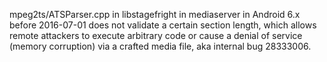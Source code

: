mpeg2ts/ATSParser.cpp in libstagefright in mediaserver in Android 6.x before 2016-07-01 does not validate a certain section length, which allows remote attackers to execute arbitrary code or cause a denial of service (memory corruption) via a crafted media file, aka internal bug 28333006.
